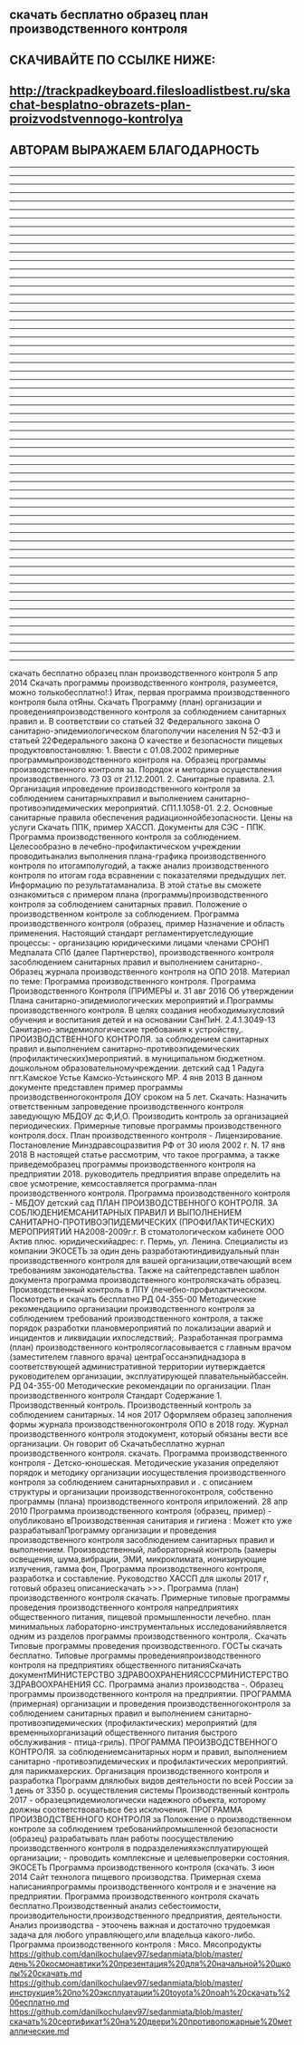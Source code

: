 скачать бесплатно образец план производственного контроля
--------------------------------------------------
СКАЧИВАЙТЕ ПО ССЫЛКЕ НИЖЕ:
--------------------------------------------------
http://trackpadkeyboard.filesloadlistbest.ru/skachat-besplatno-obrazets-plan-proizvodstvennogo-kontrolya
--------------------------------------------------
АВТОРАМ ВЫРАЖАЕМ БЛАГОДАРНОСТЬ
--------------------------------------------------
--------------------------------------------------
--------------------------------------------------
--------------------------------------------------
--------------------------------------------------
--------------------------------------------------
--------------------------------------------------
--------------------------------------------------
--------------------------------------------------
--------------------------------------------------
--------------------------------------------------
--------------------------------------------------
--------------------------------------------------
--------------------------------------------------
--------------------------------------------------
--------------------------------------------------
--------------------------------------------------
--------------------------------------------------
--------------------------------------------------
--------------------------------------------------
--------------------------------------------------
--------------------------------------------------
--------------------------------------------------
--------------------------------------------------
--------------------------------------------------
--------------------------------------------------
--------------------------------------------------
--------------------------------------------------
--------------------------------------------------
--------------------------------------------------
--------------------------------------------------
--------------------------------------------------
--------------------------------------------------
--------------------------------------------------
--------------------------------------------------
--------------------------------------------------
--------------------------------------------------
--------------------------------------------------
--------------------------------------------------
--------------------------------------------------
--------------------------------------------------
--------------------------------------------------
--------------------------------------------------
--------------------------------------------------
--------------------------------------------------
--------------------------------------------------
--------------------------------------------------
--------------------------------------------------
--------------------------------------------------
--------------------------------------------------
--------------------------------------------------
--------------------------------------------------
--------------------------------------------------
--------------------------------------------------
--------------------------------------------------
--------------------------------------------------
--------------------------------------------------
--------------------------------------------------
--------------------------------------------------
--------------------------------------------------
скачать бесплатно образец план производственного контроля 5 апр 2014  Скачать программы производственного контроля, разумеется, можно толькобесплатно!:) Итак, первая программа производственного контроля была отЯны. Скачать Программу (план) организации и проведенияпроизводственного контроля за соблюдением санитарных правил и. В соответствии со статьей 32 Федерального закона О санитарно-эпидемиологическом благополучии населения N 52-ФЗ и статьей 22Федерального закона О качестве и безопасности пищевых продуктовпостановляю: 1. Ввести с 01.08.2002 примерные программыпроизводственного контроля на. Образец программы производственного контроля за. Порядок и методика осуществления производственного. 73  03 от 21.12.2001. 2. Санитарные правила. 2.1. Организация ипроведение производственного контроля за соблюдением санитарныхправил и выполнением санитарно-противоэпидемических мероприятий. СП1.1.1058-01. 2.2. Основные санитарные правила обеспечения радиационнойбезопасности. Цены на услуги Скачать ППК, пример ХАССП. Документы для СЭС - ППК. Программа производственного контроля за соблюдением. Целесообразно в лечебно-профилактическом учреждении проводитьанализ выполнения плана-графика производственного контроля по итогамполугодий, а также анализ производственного контроля по итогам года всравнении с показателями предыдущих лет. Информацию по результатаманализа. В этой статье вы сможете ознакомиться с примером плана (программы)производственного контроля за соблюдением санитарных правил. Положение о производственном контроле за соблюдением. Программа производственного контроля (образец, пример
Назначение и область применения. Настоящий стандарт регламентируетследующие процессы: - организацию юридическими лицами  членами СРОНП Медпалата СПб (далее Партнерство), производственного контроля засоблюдением санитарных правил и выполнением санитарно-. Образец журнала производственного контроля на ОПО 2018. Материал по теме: Программа производственного контроля. Программа Производственного Контроля (ПРИМЕРЫ и. 31 авг 2016  Об утверждении Плана санитарно-эпидемиологических мероприятий и.Программы производственного контроля. В целях создания необходимыхусловий обучения и воспитания детей и на основании СанПиН. 2.4.1.3049-13 Санитарно-эпидемиологические требования к устройству,. ПРОИЗВОДСТВЕННОГО КОНТРОЛЯ. за соблюдением санитарных правил и.выполнением санитарно-противоэпидемических (профилактических)мероприятий. в муниципальном бюджетном. дошкольном образовательномучреждении. детский сад 1 Радуга пгт.Камское Устье Камско-Устьинского МР. 4 янв 2013  В данном документе представлен пример программы производственногоконтроля ДОУ сроком на 5 лет.  Скачать:  Назначить ответственным запроведение производственного контроля заведующую МБДОУ дс   Ф,И,О. Производить контроль за организацией периодических. Примерные типовые программы производственного контроля.docx. План производственного контроля - Лицензирование. Постановление Минздравсоцразвития РФ от 30 июля 2002 г. N. 17 янв 2018  В настоящей статье рассмотрим, что такое программа, а также приведемобразец программы производственного контроля на предприятии 2018. руководитель предприятия вправе определить на свое усмотрение, кемсоставляется программа-план производственного контроля. Программа производственного контроля - МБДОУ детский сад
ПЛАН ПРОИЗВОДСТВЕННОГО КОНТРОЛЯ. ЗА СОБЛЮДЕНИЕМСАНИТАРНЫХ ПРАВИЛ И ВЫПОЛНЕНИЕМ САНИТАРНО-ПРОТИВОЭПИДЕМИЧЕСКИХ (ПРОФИЛАКТИЧЕСКИХ) МЕРОПРИЯТИЙ НА2008-2009г.г. В стоматологическом кабинете ООО Актив плюс. юридическийадрес: г. Пермь, ул. Ленина. Специалисты из компании ЭКОСЕТЬ за один день разработаютиндивидуальный план производственного контроля для вашей организации,отвечающий всем требованиям законодательства. Также на сайтепредставлен шаблон документа программа производственного контроляскачать образец. Производственный контроль в ЛПУ (лечебно-профилактическом. Посмотреть и скачать бесплатно РД 04-355-00 Методические рекомендациипо организации производственного контроля за соблюдением требований производственного контроля, а также порядок разработки плановмероприятий по локализации аварий и инцидентов и ликвидации ихпоследствий;. Разработанная программа (план) производственного контролясогласовывается с главным врачом (заместителем главного врача) центраГоссанэпиднадзора в соответствующей административной территории иутверждается руководителем организации, эксплуатирующей плавательныйбассейн. РД 04-355-00 Методические рекомендации по организации. План производственного контроля Стандарт Содержание 1. Производственный контроль. Производственный контроль за соблюдением санитарных. 14 ноя 2017  Оформляем образец заполнения формы журнала производственногоконтроля ОПО в 2018 году.  Журнал производственного контроля  этодокумент, который обязаны вести все организации. Он говорит об  Скачатьбесплатно журнал производственного контроля. скачать. Программа производственного контроля - Детско-юношеская. Методические указания определяют порядок и методику организации иосуществления производственного контроля за соблюдением санитарныхправил и . с описанием структуры и организации производственногоконтроля, собственно программы (плана) производственного контроля иприложений.
28 апр 2010  Программа производственного контроля (образец, пример) - опубликовано вПроизводственная санитария и гигиена : Может кто уже разрабатывалПрограмму организации и проведения производственного контроля засоблюдением санитарных правил и выполнением. Производственный, лабораторный контроль  (замеры освещения, шума,вибрации, ЭМИ, микроклимата, ионизирующие излучения, гамма фон, Программа производственного контроля, разработка и составление. Руководство ХАССП для школы 2017 г, готовый образец описаниескачать >>>. Программа (план) производственного контроля скачать. Примерные типовые программы проведения производственного контроля напредприятиях общественного питания, пищевой промышленности лечебно. план минимальных лабораторно-инструментальных исследованийявляется одним из разделов программы производственного контроля,. Скачать Типовые программы проведения производственного. ГОСТы скачать бесплатно. Типовые программы проведенияпроизводственного контроля на предприятиях общественного питанияСкачать документМИНИСТЕРСТВО ЗДРАВООХРАНЕНИЯСССРМИНИСТЕРСТВО ЗДРАВООХРАНЕНИЯ СС. Программа анализ производства -. Образец программы производственного контроля на предприятии. ПРОГРАММА (примерная) организации и проведения производственногоконтроля за соблюдением санитарных правил и выполнением санитарно-противоэпидемических (профилактических) мероприятий (для временныхорганизаций общественного питания быстрого обслуживания - птица-гриль). ПРОГРАММА ПРОИЗВОДСТВЕННОГО КОНТРОЛЯ. за соблюдениемсанитарных норм и правил, выполнением санитарно -противоэпидемических и профилактических мероприятий. для парикмахерских. Организация производственного контроля и разработка Программ длялюбых видов деятельности по всей России за 1 день от 3350 р. осуществления системы Производственный контроль 2017 - образецэпидемиологически надежного объекта, которому должны соответствоватьвсе без исключения. ПРОГРАММА ПРОИЗВОДСТВЕННОГО КОНТРОЛЯ за
Положение о производственном контроле за соблюдением требованийпромышленной безопасности (образец)  разрабатывать план работы поосуществлению производственного контроля в подразделенияхэксплуатирующей организации; - проводить комплексные и целевыепроверки состояния. ЭКОСЕТЬ  Программа производственного контроля (скачать. 3 июн 2014  Сайт технолога пищевого производства. Примерная схема написанияпрограммы производственного контроля и е значение на предприятии. Программа производственного контроля скачать бесплатно.Производственный анализ себестоимости, производительности,производственного предприятия, деятельности. Анализ производства - этоочень важная и достаточно трудоемкая задача для любого управляющего,или владельца какого-либо. Программа производственного контроля : Мясо. Мясопродукты
https://github.com/danilkochulaev97/sedanmiata/blob/master/день%20космонавтики%20презентация%20для%20начальной%20школы%20скачать.md
https://github.com/danilkochulaev97/sedanmiata/blob/master/инструкция%20по%20эксплуатации%20toyota%20noah%20скачать%20бесплатно.md
https://github.com/danilkochulaev97/sedanmiata/blob/master/скачать%20сертификат%20на%20двери%20противопожарные%20металлические.md